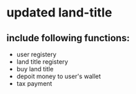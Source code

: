 # updated land-title
## include following functions:
* user registery
* land title registery
* buy land title
* depoit money to user's wallet
* tax payment
  

